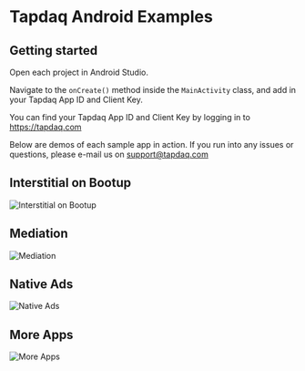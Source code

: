 # Tapdaq Android Examples

## Getting started

Open each project in Android Studio.

Navigate to the `onCreate()` method inside the `MainActivity` class, and add in your Tapdaq App ID and Client Key.

You can find your Tapdaq App ID and Client Key by logging in to https://tapdaq.com

Below are demos of each sample app in action. If you run into any issues or questions, please e-mail us on support@tapdaq.com

## Interstitial on Bootup

![Interstitial on Bootup](https://storage.googleapis.com/tapdaq-site-assets/docs/android/sample-app-android-interstitial-on-bootup.gif)

## Mediation

![Mediation](https://storage.googleapis.com/tapdaq-site-assets/docs/android/sample-app-android-mediation.gif)

## Native Ads

![Native Ads](https://storage.googleapis.com/tapdaq-site-assets/docs/android/sample-app-android-native-ads.gif)

## More Apps

![More Apps](https://storage.googleapis.com/tapdaq-site-assets/docs/android/sample-app-android-more-apps.gif)
